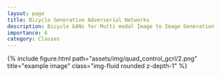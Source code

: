 ```yaml
---
layout: page
title: Bicycle Generative Adverserial Networks
description: Bicycle GANs for Multi modal Image to Image Generation
importance: 6
category: Classes
---
```


<div class="row">
    <div class="col-sm mt-3 mt-md-0">
        {% include figure.html path="assets/img/quad_control_gcrl/2.png" title="example image" class="img-fluid rounded z-depth-1" %}
    </div>
</div>


